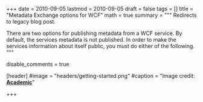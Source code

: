 +++
date = 2010-09-05
lastmod = 2010-09-05
draft = false
tags = []
title = "Metadata Exchange options for WCF"
math = true
summary = """
Redirects to legacy blog post.

There are two options for publishing metadata from a WCF service. By default, the services metadata is not published. In order to make the services information about itself public, you must do either of the following.
"""

disable_comments = true

[header]
#image = "headers/getting-started.png"
#caption = "Image credit: [**Academic**](https://github.com/gcushen/hugo-academic/)"

+++

<html>
  <head>
    <title>Metadata Exchange options for WCF</title>
    <link rel="canonical" href="https://binarymist.wordpress.com/2010/09/05/metadata-exchange-options-for-wcf/"/>
    <meta http-equiv="content-type" content="text/html; charset=utf-8"/>
    <meta http-equiv="refresh" content="2; url=https://binarymist.wordpress.com/2010/09/05/metadata-exchange-options-for-wcf/"/>
  </head>
</html>
